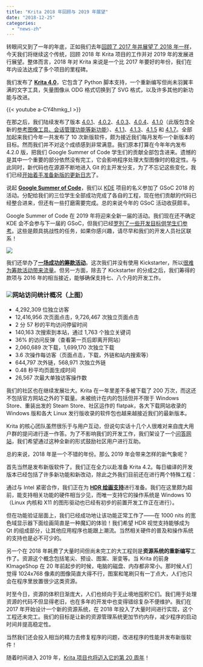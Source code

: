 ```yaml
---
title: "Krita 2018 年回顾与 2019 年展望"
date: "2018-12-25"
categories: 
  - "news-zh"
---
```


转眼间又到了一年的年底，正如我们去年[回顾了 2017 年并展望了 2018 年一样](https://krita.org/en/item/looking-back-looking-forward/)，今天我们将继续这个传统，回顾 2018 年 Krita 项目的工作并对 2019 年的发展进行展望。整体而言，2018 年对 Krita 来说是一个比 2017 年要好的年份，我们在年内设法达成了多个项目的里程碑。

我们发布了 **[Krita 4.0](https://krita.org/en/item/krita-4-0-0-released/)**，它包含了 Python 脚本支持，一个重新编写但尚未羽翼丰满的文字工具，矢量图像从 ODG 格式切换到了 SVG 格式，以及许多其他的新功能与改进。

{{< youtube a-CY4hmkg_I >}}

在那之后，我们陆续发布了版本 [4.0.1](https://krita.org/en/item/krita-4-0-1-released/)、[4.0.2](https://krita.org/en/item/krita-4-0-2-released/)、[4.0.3](https://krita.org/en/item/krita-4-0-3-released/)、[4.0.4](https://krita.org/en/item/krita-4-0-4-released/)、[4.1.0](https://krita.org/en/item/krita-4-1-0-released/)（此版包含全新的[参考图像工具、会话管理功能等新功能](https://krita.org/en/krita-4-1-release-notes/)）、[4.1.1](https://krita.org/en/item/krita-4-1-1-released/)、[4.1.3](https://krita.org/en/item/krita-4-1.3-released/)、[4.1.5](https://krita.org/en/item/krita-4-1.5-released/) 和 [4.1.7](https://krita.org/en/item/krita-4-1.5-released/)。全部加起来我们今年一共发布了 10 次新版软件，颇为接近我们每月发布一个新版本的目标。然而我们并不对这个成绩感到非常满意。我们原本打算在今年年内发布 4.2.0 版，把我们 Google Summer of Code 学生们的贡献全部包含进来。遗憾的是其中一个重要的部分依然没有完工，它会影响程序处理大型图像时的稳定性。与此同时，新代码也在源源不断地进入 Git 的主开发分支，为了不忘记这些变化，我们已经[开始着手准备新版的更新日志](https://krita.org/en/krita-4-2-release-notes/)了。

说起 [**Google Summer of Code**](https://summerofcode.withgoogle.com/archive/)，我们以 [KDE](https://www.kde.org) 项目的名义参加了 GSoC 2018 的活动。分配给我们的三位学生全部成功完成了各自的工程，现在他们贡献的代码已经整合进来，但还有一些打磨需要完成。总的来说今年的 GSoC 活动收获颇丰。

Google Summer of Code 在 2019 年将迎来全新一届的活动。我们现在还不确定 KDE 会不会参与下一届的 GSoC，但我们已经[罗列了一些开发目标供学生们参考](https://community.kde.org/GSoC/2019/Ideas)。这些是颇具挑战性的任务，如果你感兴趣，请尽早和我们的开发人员社区联系！

[![](/images/posts/2018/2018-fundraiser-hero2.png)](/images/posts/2018/2018-fundraiser-hero2.png)

我们还举办了[**一场成功的筹款活动**](https://krita.org/en/fundraising-2018-campaign/)。这次我们并没有使用 Kickstarter，所以[很难为筹款活动带来流量](https://mail.kde.org/pipermail/kde-community/2018q4/004976.html)。但另一方面，除去了 Kickstarter 的分成之后，我们筹得的款项与 2016 年的相当接近，能够确保支持七、八个月的开发工作。

### [![](/images/posts/2018/busy.png)](/images/posts/2018/busy.png)网站访问统计概况（上图）

- 4,292,309 位独立访客
- 12,416,956 次页面点击，9,726,467 次独立页面点击
- 2 分 57 秒的平均访问停留时间
- 140,163 次搜索到本站，通过 1,763 个独立关键词
- 36% 的访问反弹（查看第一页后即离开网站）
- 2,060,689 次下载，1,699,170 次独立下载
- 3.6 次操作每访客（页面点击，下载，外链和站内搜索等）
- 644,797 次外链，568,971 次独立外链
- 0.48 秒平均页面生成时间
- 26,567 次最大单独访客操作数

我们的社区也在继续发展壮大。Krita 在一年里差不多被下载了 200 万次，而这还不包括官方网站之外的下载量。未被统计在内的包括但并不限于 Windows Store、重装出发的 Steam Store、社区运作的 flatpak，各大下载网站收录的 Windows 版和各大 Linux 发行版收录的软件包也越来越接近我们的最新版本。

Krita 的核心团队虽然很乐于与用户互动，但说句实话十几个人很难对来自庞大用户群的提问进行逐一作答。为了不影响我们的开发工作，我们架设了一个[问答网站](https://ask.krita.org)，我们希望通过这种全新的形式鼓励社区用户进行互助。

总的来说，2018 年是一个不错的年份。那么 2019 年会带来怎样的新气象呢？

首先当然是发布新版软件了。我们正在全力以赴准备 Krita 4.2。每日编译的开发版本已经包括了许多新功能和新改动，除此之外我们目前还在进行两个特殊工程：

通过与 Intel 紧密合作，我们正在为 [**HDR 绘画支持**](https://phabricator.kde.org/T9256)进行准备。我们在这里颇为超前，能支持相关功能的硬件相当少见，而唯一支持它的操作系统是 Windows 10（Linux 内核和 X11 的图形驱动也已经有初步的前置开发工作正在进行）。

但在功能验证层面上，我们已经成功地让该功能正常工作了——在 1000 nits 的宽色域显示器下面绘画简直是一种魔幻的体验！我们希望 HDR 视觉支持能够成为 Qt 的组成部分，让其他应用程序也能跟上潮流。当然相关硬件的普及和操作系统的支持也是必不可少的。

另一个在 2018 年耗费了大量时间但尚未完工的大工程则是**资源系统的重新编写**工作了。资源这个概念包括笔尖、预设、图案、渐变等。当 Krita 的前身 KImageShop 在 20 年前起步的时候，电脑的磁盘、内存都非常小。那时候人们觉得 1024x768 像素的图像简直大得不行，图案和笔刷只有一丁点大，人们也只会在程序里放置很少这类资源。

时至今日，资源的体积日渐庞大，人们也倾向于无止境地囤积它们。我们用于处理资源的代码不但显得老旧，也在多年的开发中也变得错综复杂不便维护。我们在 2017 年开始设计一个新的资源系统，在 2018 年投入了大量时间进行实现，这个工程还未完工。我们的目标是让新的资源管理系统更加节约内存，减少程序的启动时间并提高稳定性。

当然我们还会投入相当的精力去修复程序的问题，改进程序的性能并发布新版软件！

随着时间进入 2019 年，[Krita 项目也将迈入它的第 20 周年](https://phabricator.kde.org/R511:3e91e954652b9db5c715b71c717b2a58cfe49bcd)！
